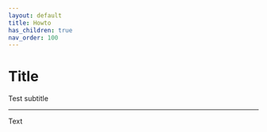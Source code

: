 ```yaml
---
layout: default
title: Howto
has_children: true
nav_order: 100
---
```


# Title

Test subtitle

---

Text
